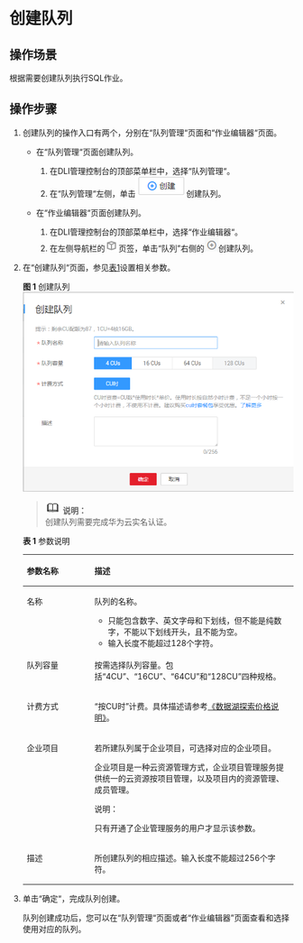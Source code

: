 # 创建队列<a name="dli_01_0013"></a>

## 操作场景<a name="section6253115815414"></a>

根据需要创建队列执行SQL作业。

## 操作步骤<a name="section14223343145314"></a>

1.  创建队列的操作入口有两个，分别在“队列管理“页面和“作业编辑器“页面。
    -   在“队列管理“页面创建队列。
        1.  在DLI管理控制台的顶部菜单栏中，选择“队列管理“。
        2.  在“队列管理“左侧，单击![](figures/icon-创建.png)创建队列。

    -   在“作业编辑器“页面创建队列。
        1.  在DLI管理控制台的顶部菜单栏中，选择“作业编辑器“。
        2.  在左侧导航栏的![](figures/icon-队列.png)页签，单击“队列”右侧的![](figures/icon-新增sql.png)创建队列。


2.  在“创建队列“页面，参见[表1](#table19616613171536)设置相关参数。

    **图 1**  创建队列<a name="fig13517257105918"></a>  
    ![](figures/创建队列.png "创建队列")

    >![](public_sys-resources/icon-note.gif) **说明：**   
    >创建队列需要完成华为云实名认证。  

    **表 1**  参数说明

    <a name="table19616613171536"></a>
    <table><thead align="left"><tr id="row15177266171536"><th class="cellrowborder" valign="top" width="25%" id="mcps1.2.3.1.1"><p id="p5976489517160"><a name="p5976489517160"></a><a name="p5976489517160"></a>参数名称</p>
    </th>
    <th class="cellrowborder" valign="top" width="75%" id="mcps1.2.3.1.2"><p id="p911830717160"><a name="p911830717160"></a><a name="p911830717160"></a>描述</p>
    </th>
    </tr>
    </thead>
    <tbody><tr id="row56284350171536"><td class="cellrowborder" valign="top" width="25%" headers="mcps1.2.3.1.1 "><p id="p4555561017160"><a name="p4555561017160"></a><a name="p4555561017160"></a>名称</p>
    </td>
    <td class="cellrowborder" valign="top" width="75%" headers="mcps1.2.3.1.2 "><p id="p64847858113621"><a name="p64847858113621"></a><a name="p64847858113621"></a>队列的名称。</p>
    <a name="ul6086155113624"></a><a name="ul6086155113624"></a><ul id="ul6086155113624"><li>只能包含数字、英文字母和下划线，但不能是纯数字，不能以下划线开头，且不能为空。</li><li>输入长度不能超过128个字符。</li></ul>
    </td>
    </tr>
    <tr id="row6112092132926"><td class="cellrowborder" valign="top" width="25%" headers="mcps1.2.3.1.1 "><p id="p25317410132926"><a name="p25317410132926"></a><a name="p25317410132926"></a>队列容量</p>
    </td>
    <td class="cellrowborder" valign="top" width="75%" headers="mcps1.2.3.1.2 "><p id="p37444329132926"><a name="p37444329132926"></a><a name="p37444329132926"></a>按需选择队列容量。包括<span class="parmvalue" id="parmvalue1589253915297"><a name="parmvalue1589253915297"></a><a name="parmvalue1589253915297"></a>“4CU”</span>、<span class="parmvalue" id="parmvalue1744419467299"><a name="parmvalue1744419467299"></a><a name="parmvalue1744419467299"></a>“16CU”</span>、<span class="parmvalue" id="parmvalue16890105817292"><a name="parmvalue16890105817292"></a><a name="parmvalue16890105817292"></a>“64CU”</span>和<span class="parmvalue" id="parmvalue3016311521"><a name="parmvalue3016311521"></a><a name="parmvalue3016311521"></a>“128CU”</span>四种规格。</p>
    </td>
    </tr>
    <tr id="row33430458171536"><td class="cellrowborder" valign="top" width="25%" headers="mcps1.2.3.1.1 "><p id="p169940917160"><a name="p169940917160"></a><a name="p169940917160"></a>计费方式</p>
    </td>
    <td class="cellrowborder" valign="top" width="75%" headers="mcps1.2.3.1.2 "><p id="p63664522175957"><a name="p63664522175957"></a><a name="p63664522175957"></a><span class="parmvalue" id="parmvalue188011417173012"><a name="parmvalue188011417173012"></a><a name="parmvalue188011417173012"></a>“按CU时”</span>计费。具体描述请参考<a href="https://support.huaweicloud.com/price-dli/dli_06_0001.html" target="_blank" rel="noopener noreferrer">《数据湖探索价格说明》</a>。</p>
    </td>
    </tr>
    <tr id="row222213815618"><td class="cellrowborder" valign="top" width="25%" headers="mcps1.2.3.1.1 "><p id="p11222193812569"><a name="p11222193812569"></a><a name="p11222193812569"></a>企业项目</p>
    </td>
    <td class="cellrowborder" valign="top" width="75%" headers="mcps1.2.3.1.2 "><p id="p9845428115719"><a name="p9845428115719"></a><a name="p9845428115719"></a>若所建队列属于企业项目，可选择对应的企业项目。</p>
    <p id="p8222638155613"><a name="p8222638155613"></a><a name="p8222638155613"></a>企业项目是一种云资源管理方式，企业项目管理服务提供统一的云资源按项目管理，以及项目内的资源管理、成员管理。</p>
    <div class="note" id="note1358194815815"><a name="note1358194815815"></a><a name="note1358194815815"></a><span class="notetitle"> 说明： </span><div class="notebody"><p id="p16581348175819"><a name="p16581348175819"></a><a name="p16581348175819"></a>只有开通了企业管理服务的用户才显示该参数。</p>
    </div></div>
    </td>
    </tr>
    <tr id="row47797635171536"><td class="cellrowborder" valign="top" width="25%" headers="mcps1.2.3.1.1 "><p id="p2973655417160"><a name="p2973655417160"></a><a name="p2973655417160"></a>描述</p>
    </td>
    <td class="cellrowborder" valign="top" width="75%" headers="mcps1.2.3.1.2 "><p id="p5985064417160"><a name="p5985064417160"></a><a name="p5985064417160"></a>所创建队列的相应描述。输入长度不能超过256个字符。</p>
    </td>
    </tr>
    </tbody>
    </table>

3.  单击“确定“，完成队列创建。

    队列创建成功后，您可以在“队列管理“页面或者“作业编辑器”页面查看和选择使用对应的队列。


